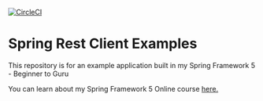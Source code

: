 [![CircleCI](https://circleci.com/gh/regrog/spring-rest-client-examples.svg?style=svg)](https://circleci.com/gh/regrog/spring-rest-client-examples)
# Spring Rest Client Examples

This repository is for an example application built in my Spring Framework 5 - Beginner to Guru

You can learn about my Spring Framework 5 Online course [here.](http://courses.springframework.guru/p/spring-framework-5-begginer-to-guru/?product_id=363173)